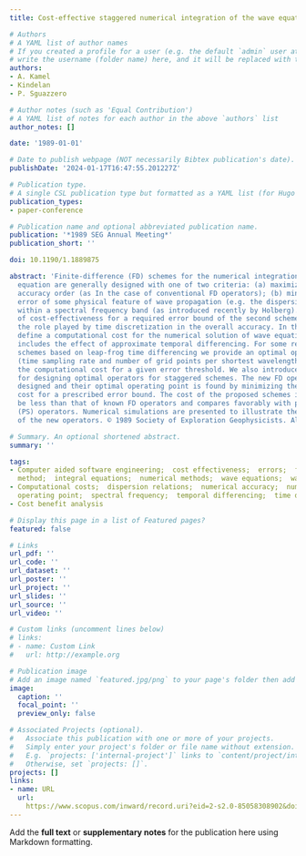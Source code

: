 ```yaml
---
title: Cost-effective staggered numerical integration of the wave equation

# Authors
# A YAML list of author names
# If you created a profile for a user (e.g. the default `admin` user at `content/authors/admin/`), 
# write the username (folder name) here, and it will be replaced with their full name and linked to their profile.
authors:
- A. Kamel
- Kindelan
- P. Sguazzero

# Author notes (such as 'Equal Contribution')
# A YAML list of notes for each author in the above `authors` list
author_notes: []

date: '1989-01-01'

# Date to publish webpage (NOT necessarily Bibtex publication's date).
publishDate: '2024-01-17T16:47:55.201227Z'

# Publication type.
# A single CSL publication type but formatted as a YAML list (for Hugo requirements).
publication_types:
- paper-conference

# Publication name and optional abbreviated publication name.
publication: '*1989 SEG Annual Meeting*'
publication_short: ''

doi: 10.1190/1.1889875

abstract: 'Finite-difference (FD) schemes for the numerical integration of the wave
  equation are generally designed with one of two criteria: (a) maximize the numerical
  accuracy order (as In the case of conventional FD operators); (b) minimize the simulation
  error of some physical feature of wave propagation (e.g. the dispersion relation)
  within a spectral frequency band (as introduced recently by Holberg). The analysis
  of cost-effectiveness for a required error bound of the second schemes has neglected
  the role played by time discretization in the overall accuracy. In this paper we
  define a computational cost for the numerical solution of wave equations, which
  includes the effect of approximate temporal differencing. For some representative
  schemes based on leap-frog time differencing we provide an optimal operating point
  (time sampling rate and number of grid points per shortest wavelength) which minimizes
  the computational cost for a given error threshold. We also introduce a new method
  for designing optimal operators for staggered schemes. The new FD operators are
  designed and their optimal operating point is found by minimizing the computational
  cost for a prescribed error bound. The cost of the proposed schemes is shown to
  be less than that of known FD operators and compares favorably with pseudo-spectral
  (PS) operators. Numerical simulations are presented to illustrate the effectiveness
  of the new operators. © 1989 Society of Exploration Geophysicists. All rights reserved.'

# Summary. An optional shortened abstract.
summary: ''

tags:
- Computer aided software engineering;  cost effectiveness;  errors;  finite difference
  method;  integral equations;  numerical methods;  wave equations;  wave propagation
- Computational costs;  dispersion relations;  numerical accuracy;  numerical integrations;  optimal
  operating point;  spectral frequency;  temporal differencing;  time discretization
- Cost benefit analysis

# Display this page in a list of Featured pages?
featured: false

# Links
url_pdf: ''
url_code: ''
url_dataset: ''
url_poster: ''
url_project: ''
url_slides: ''
url_source: ''
url_video: ''

# Custom links (uncomment lines below)
# links:
# - name: Custom Link
#   url: http://example.org

# Publication image
# Add an image named `featured.jpg/png` to your page's folder then add a caption below.
image:
  caption: ''
  focal_point: ''
  preview_only: false

# Associated Projects (optional).
#   Associate this publication with one or more of your projects.
#   Simply enter your project's folder or file name without extension.
#   E.g. `projects: ['internal-project']` links to `content/project/internal-project/index.md`.
#   Otherwise, set `projects: []`.
projects: []
links:
- name: URL
  url: 
    https://www.scopus.com/inward/record.uri?eid=2-s2.0-85058308902&doi=10.1190%2f1.1889875&partnerID=40&md5=6ae6be382b318f77e1d447416ff41b93
---
```


Add the **full text** or **supplementary notes** for the publication here using Markdown formatting.
